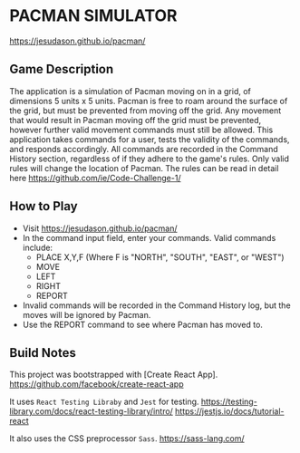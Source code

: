 # PACMAN SIMULATOR

https://jesudason.github.io/pacman/

## Game Description

The application is a simulation of Pacman moving on in a grid, of dimensions 5 units x 5 units.
Pacman is free to roam around the surface of the grid, but must be prevented from moving off the grid. Any movement that would result in Pacman moving off the grid must be prevented, however further valid movement commands must still be allowed.
This application takes commands for a user, tests the validity of the commands, and responds accordingly. All commands are recorded in the Command History section, regardless of if they adhere to the game's rules. Only valid rules will change the location of Pacman.
The rules can be read in detail here https://github.com/ie/Code-Challenge-1/

## How to Play

- Visit https://jesudason.github.io/pacman/
- In the command input field, enter your commands. Valid commands include:
  - PLACE X,Y,F (Where F is "NORTH", "SOUTH", "EAST", or "WEST")
  - MOVE
  - LEFT
  - RIGHT
  - REPORT
- Invalid commands will be recorded in the Command History log, but the moves will be ignored by Pacman.
- Use the REPORT command to see where Pacman has moved to.

## Build Notes

This project was bootstrapped with [Create React App].
https://github.com/facebook/create-react-app

It uses `React Testing Libraby` and `Jest` for testing.
https://testing-library.com/docs/react-testing-library/intro/
https://jestjs.io/docs/tutorial-react

It also uses the CSS preprocessor `Sass`.
https://sass-lang.com/
